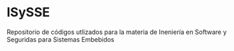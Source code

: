 # ISySSE
Repositorio de códigos utlizados para la materia de Ineniería en Software y Seguridas para Sistemas Embebidos
